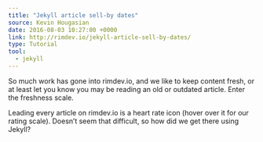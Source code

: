 ```yaml
---
title: "Jekyll article sell-by dates"
source: Kevin Hougasian
date: 2016-08-03 10:27:00 +0000
link: http://rimdev.io/jekyll-article-sell-by-dates/
type: Tutorial
tool:
  - jekyll
---
```

So much work has gone into rimdev.io, and we like to keep content fresh, or at least let you know you may be reading an old or outdated article. Enter the freshness scale.

Leading every article on rimdev.io is a heart rate icon (hover over it for our rating scale). Doesn’t seem that difficult, so how did we get there using Jekyll?





